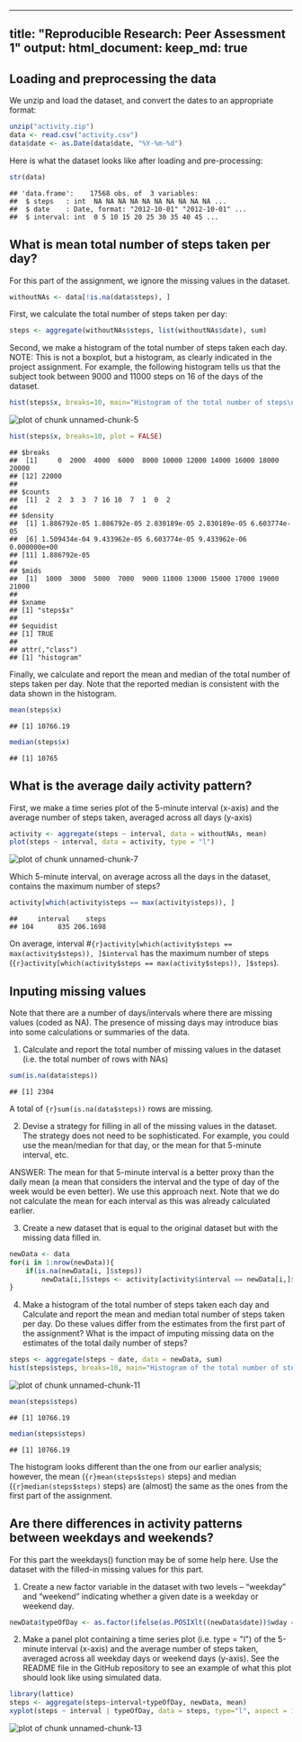 <!-- 
repdata-011 Coursera course
Peer Assessment 1

Source data
https://d396qusza40orc.cloudfront.net/repdata%2Fdata%2Factivity.zip

Note: This script assumes you have downloaded the file and extracted it in the current directory
If you haven't, the script can do it for you. You can do it from an R session with the following command:

download.file("https://d396qusza40orc.cloudfront.net/repdata%2Fdata%2Factivity.zip", destfile = "activity.zip")

However, this shouldn't be necessary as the dataset comes with the repository.

--> 

---
title: "Reproducible Research: Peer Assessment 1"
output: 
  html_document:
    keep_md: true
---


## Loading and preprocessing the data
We unzip and load the dataset, and convert the dates to an appropriate format:

```r
unzip("activity.zip")
data <- read.csv("activity.csv")
data$date <- as.Date(data$date, "%Y-%m-%d")
```

Here is what the dataset looks like after loading and pre-processing:

```r
str(data)
```

```
## 'data.frame':	17568 obs. of  3 variables:
##  $ steps   : int  NA NA NA NA NA NA NA NA NA NA ...
##  $ date    : Date, format: "2012-10-01" "2012-10-01" ...
##  $ interval: int  0 5 10 15 20 25 30 35 40 45 ...
```


## What is mean total number of steps taken per day?
For this part of the assignment, we ignore the missing values in the dataset.

```r
withoutNAs <- data[!is.na(data$steps), ]
```

First, we calculate the total number of steps taken per day:

```r
steps <- aggregate(withoutNAs$steps, list(withoutNAs$date), sum)
```

Second, we make a histogram of the total number of steps taken each day. NOTE: This is not a boxplot, but a histogram, as clearly indicated in the project assignment. For example, the following histogram tells us that the subject took between 9000 and 11000 steps on 16 of the days of the dataset.

```r
hist(steps$x, breaks=10, main="Histogram of the total number of steps\ntaken each day", xlab="Steps")
```

![plot of chunk unnamed-chunk-5](figure/unnamed-chunk-5-1.png) 

```r
hist(steps$x, breaks=10, plot = FALSE)
```

```
## $breaks
##  [1]     0  2000  4000  6000  8000 10000 12000 14000 16000 18000 20000
## [12] 22000
## 
## $counts
##  [1]  2  2  3  3  7 16 10  7  1  0  2
## 
## $density
##  [1] 1.886792e-05 1.886792e-05 2.830189e-05 2.830189e-05 6.603774e-05
##  [6] 1.509434e-04 9.433962e-05 6.603774e-05 9.433962e-06 0.000000e+00
## [11] 1.886792e-05
## 
## $mids
##  [1]  1000  3000  5000  7000  9000 11000 13000 15000 17000 19000 21000
## 
## $xname
## [1] "steps$x"
## 
## $equidist
## [1] TRUE
## 
## attr(,"class")
## [1] "histogram"
```
  

Finally, we calculate and report the mean and median of the total number of steps taken per day. Note that the reported median is consistent with the data shown in the histogram.

```r
mean(steps$x)
```

```
## [1] 10766.19
```

```r
median(steps$x)
```

```
## [1] 10765
```


## What is the average daily activity pattern?
First, we make a time series plot of the 5-minute interval (x-axis) and the average number of steps taken, averaged across all days (y-axis)


```r
activity <- aggregate(steps ~ interval, data = withoutNAs, mean)
plot(steps ~ interval, data = activity, type = "l")
```

![plot of chunk unnamed-chunk-7](figure/unnamed-chunk-7-1.png) 

Which 5-minute interval, on average across all the days in the dataset, contains the maximum number of steps?

```r
activity[which(activity$steps == max(activity$steps)), ]
```

```
##     interval    steps
## 104      835 206.1698
```
On average, interval #```{r}activity[which(activity$steps == max(activity$steps)), ]$interval``` has the maximum number of steps (```{r}activity[which(activity$steps == max(activity$steps)), ]$steps```).


## Inputing missing values
Note that there are a number of days/intervals where there are missing values (coded as NA). The presence of missing days may introduce bias into some calculations or summaries of the data.

1. Calculate and report the total number of missing values in the dataset (i.e. the total number of rows with NAs)

```r
sum(is.na(data$steps))
```

```
## [1] 2304
```

A total of ```{r}sum(is.na(data$steps))``` rows are missing.

2. Devise a strategy for filling in all of the missing values in the dataset. The strategy does not need to be sophisticated. For example, you could use the mean/median for that day, or the mean for that 5-minute interval, etc.

ANSWER: The mean for that 5-minute interval is a better proxy than the daily mean (a mean that considers the interval and the type of day of the week would be even better). We use this approach next. Note that we do not calculate the mean for each interval as this was already calculated earlier.

3. Create a new dataset that is equal to the original dataset but with the missing data filled in.

```r
newData <- data
for(i in 1:nrow(newData)){
    if(is.na(newData[i, ]$steps))
        newData[i,]$steps <- activity[activity$interval == newData[i,]$interval, ]$steps
}
```

4. Make a histogram of the total number of steps taken each day and Calculate and report the mean and median total number of steps taken per day. Do these values differ from the estimates from the first part of the assignment? What is the impact of imputing missing data on the estimates of the total daily number of steps?


```r
steps <- aggregate(steps ~ date, data = newData, sum)
hist(steps$steps, breaks=10, main="Histogram of the total number of steps\ntaken each day", xlab="Steps")
```

![plot of chunk unnamed-chunk-11](figure/unnamed-chunk-11-1.png) 

```r
mean(steps$steps)
```

```
## [1] 10766.19
```

```r
median(steps$steps)
```

```
## [1] 10766.19
```

The histogram looks different than the one from our earlier analysis; however, the mean (```{r}mean(steps$steps)``` steps) and median (```{r}median(steps$steps)``` steps) are (almost) the same as the ones from the first part of the assignment.

## Are there differences in activity patterns between weekdays and weekends?
For this part the weekdays() function may be of some help here. Use the dataset with the filled-in missing values for this part.

1. Create a new factor variable in the dataset with two levels – “weekday” and “weekend” indicating whether a given date is a weekday or weekend day.

```r
newData$typeOfDay <- as.factor(ifelse(as.POSIXlt((newData$date))$wday == 0 | as.POSIXlt((newData$date))$wday == 6, "weekend", "weekday"))
```

2. Make a panel plot containing a time series plot (i.e. type = "l") of the 5-minute interval (x-axis) and the average number of steps taken, averaged across all weekday days or weekend days (y-axis). See the README file in the GitHub repository to see an example of what this plot should look like using simulated data.

```r
library(lattice)
steps <- aggregate(steps~interval+typeOfDay, newData, mean)
xyplot(steps ~ interval | typeOfDay, data = steps, type="l", aspect = 1/2, ylab = "Number of steps", xlab = "Interval")
```

![plot of chunk unnamed-chunk-13](figure/unnamed-chunk-13-1.png) 

